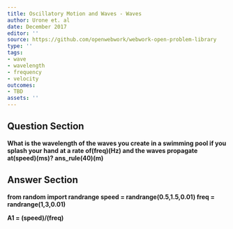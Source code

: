 ```yaml
---
title: Oscillatory Motion and Waves - Waves
author: Urone et. al
date: December 2017
editor: ''
source: https://github.com/openwebwork/webwork-open-problem-library
type: ''
tags:
- wave
- wavelength
- frequency
- velocity
outcomes:
- TBD
assets: ''
---
```


## Question Section 

<b>
What is the wavelength of the waves you create in a swimming pool if you splash your hand at a rate of(freq)(Hz) and the waves propagate at(speed)(ms)?
ans_rule(40)(m)



## Answer Section

from random import randrange
speed = randrange(0.5,1.5,0.01)
freq = randrange(1,3,0.01)

A1 = (speed)/(freq)